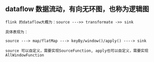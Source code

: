 ## dataflow 数据流动，有向无环图，也称为逻辑图
    flink 的dataflow大概为：source --->> transformate ->> sink

    具体表现为：
    
    source ---> map/flatMap ---> keyBy/window()/apply() ----> sink

    source 可以自定义，需要实现SourceFunction, apply也可以自定义，需要实现AllWindowFunction
